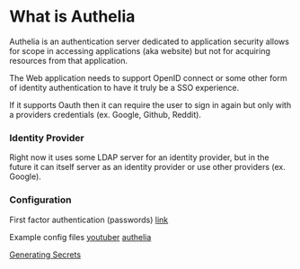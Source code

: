 # What is Authelia

Authelia is an authentication server dedicated to application security allows for scope in accessing applications (aka website) but not for acquiring resources from that application.

The Web application needs to support OpenID connect or some other form of identity authentication to have it truly be a SSO experience.

If it supports Oauth then it can require the user to sign in again but only with a providers credentials (ex. Google, Github, Reddit).


### Identity Provider
Right now it uses some LDAP server for an identity provider, but in the future it can itself server as an identity provider or use other providers (ex. Google).


### Configuration

First factor authentication (passwords) [link](https://www.authelia.com/configuration/first-factor/file/)

Example config files [youtuber](https://github.com/techno-tim/launchpad/blob/master/docker/authelia/configuration.yml) [authelia](https://github.com/authelia/authelia/blob/v4.37.5/config.template.yml)


[Generating Secrets](https://www.authelia.com/reference/guides/generating-secure-values/)
